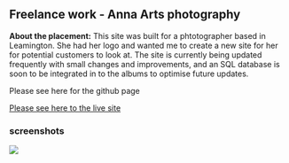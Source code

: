## Freelance work - Anna Arts photography

**About the placement:** This site was built for a phtotographer based in Leamington. She had her logo and wanted me to create a new site for her for potential customers to look at. The site is currently being updated frequently with small changes and improvements, and an SQL database is soon to be integrated in to the albums to optimise future updates. 

Please see here for the github page

<a href ="www.annartsphotography.com">Please see here to the live site</a>

### screenshots

<img src="images/dummy_thumbnail.jpg?raw=true"/>

